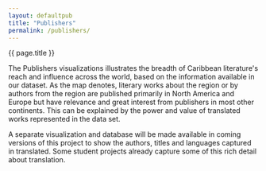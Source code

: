 ```yaml
---
layout: defaultpub
title: "Publishers"
permalink: /publishers/
---
```

<!-- <div class="wordcloud">
	<img src="{{ site.baseurl }}/assets/img/bannerpubs.png"></div>
<div>
</div>-->

 <div class="pagetitle">
      {{ page.title }}
      </div>

The Publishers visualizations illustrates the breadth of Caribbean literature's reach and influence across the world, based on the information available in our dataset. As the map denotes, literary works about the region or by authors from the region are published primarily in North America and Europe but have relevance and great interest from publishers in most other continents. This can be explained by the power and value of translated works represented in the data set. 

A separate visualization and database will be made available in coming versions of this project to show the authors, titles and languages captured in translated. Some student projects already capture some of this rich detail about translation. 
